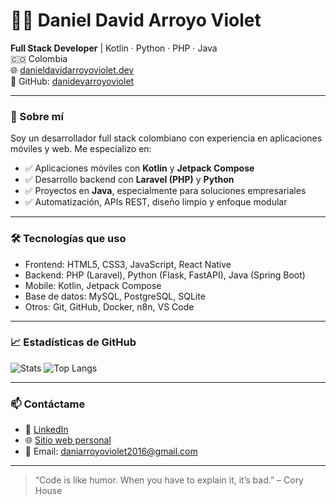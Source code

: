 # 👨‍💻 Daniel David Arroyo Violet

**Full Stack Developer** | Kotlin · Python · PHP · Java  
🇨🇴 Colombia  
🌐 [danieldavidarroyoviolet.dev](https://danieldavidarroyoviolet.dev)  
🐙 GitHub: [danidevarroyoviolet](https://github.com/danidevarroyoviolet)

---

### 🚀 Sobre mí

Soy un desarrollador full stack colombiano con experiencia en aplicaciones móviles y web. Me especializo en:

- ✅ Aplicaciones móviles con **Kotlin** y **Jetpack Compose**
- ✅ Desarrollo backend con **Laravel (PHP)** y **Python**
- ✅ Proyectos en **Java**, especialmente para soluciones empresariales
- ✅ Automatización, APIs REST, diseño limpio y enfoque modular

---

### 🛠️ Tecnologías que uso

- Frontend: HTML5, CSS3, JavaScript, React Native
- Backend: PHP (Laravel), Python (Flask, FastAPI), Java (Spring Boot)
- Mobile: Kotlin, Jetpack Compose
- Base de datos: MySQL, PostgreSQL, SQLite
- Otros: Git, GitHub, Docker, n8n, VS Code

---

### 📈 Estadísticas de GitHub

![Stats](https://github-readme-stats.vercel.app/api?username=danielzetsu&show_icons=true&theme=tokyonight)
![Top Langs](https://github-readme-stats.vercel.app/api/top-langs/?username=danielzetsu&layout=compact&theme=tokyonight)

---

### 📫 Contáctame

- 💼 [LinkedIn](linkedin.com/in/daniel-arroyo-ingeniero-en-sistemas)
- 🌐 [Sitio web personal](https://danieldavidarroyoviolet.dev)
- 📧 Email: daniarroyoviolet2016@gmail.com

---
> “Code is like humor. When you have to explain it, it’s bad.” – Cory House
